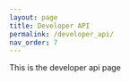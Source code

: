 ```yaml
---
layout: page
title: Developer API
permalink: /developer_api/
nav_order: 7
---
```


This is the developer api page